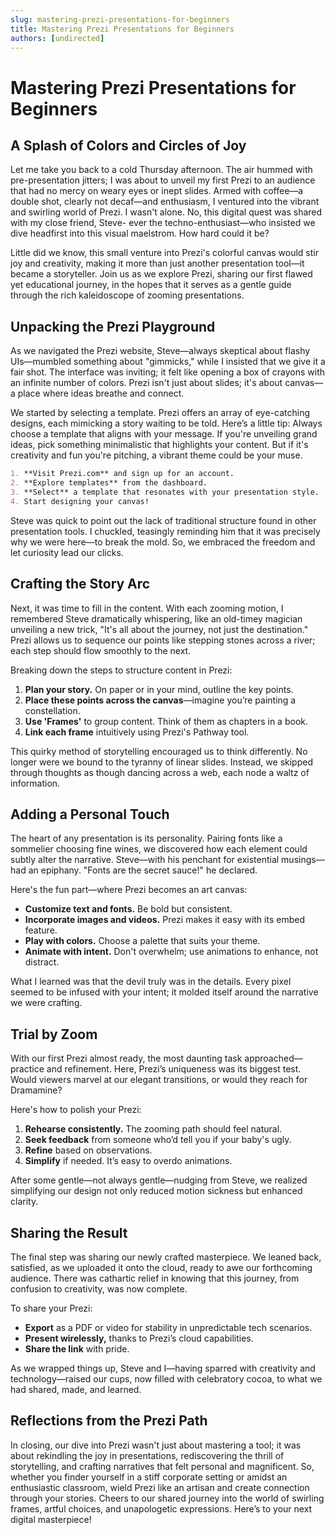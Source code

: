 ```yaml
---
slug: mastering-prezi-presentations-for-beginners
title: Mastering Prezi Presentations for Beginners
authors: [undirected]
---
```



# Mastering Prezi Presentations for Beginners

## A Splash of Colors and Circles of Joy

Let me take you back to a cold Thursday afternoon. The air hummed with pre-presentation jitters; I was about to unveil my first Prezi to an audience that had no mercy on weary eyes or inept slides. Armed with coffee—a double shot, clearly not decaf—and enthusiasm, I ventured into the vibrant and swirling world of Prezi. I wasn't alone. No, this digital quest was shared with my close friend, Steve- ever the techno-enthusiast—who insisted we dive headfirst into this visual maelstrom. How hard could it be?

Little did we know, this small venture into Prezi's colorful canvas would stir joy and creativity, making it more than just another presentation tool—it became a storyteller. Join us as we explore Prezi, sharing our first flawed yet educational journey, in the hopes that it serves as a gentle guide through the rich kaleidoscope of zooming presentations.

## Unpacking the Prezi Playground

As we navigated the Prezi website, Steve—always skeptical about flashy UIs—mumbled something about "gimmicks," while I insisted that we give it a fair shot. The interface was inviting; it felt like opening a box of crayons with an infinite number of colors. Prezi isn't just about slides; it's about canvas—a place where ideas breathe and connect.

We started by selecting a template. Prezi offers an array of eye-catching designs, each mimicking a story waiting to be told. Here’s a little tip: Always choose a template that aligns with your message. If you're unveiling grand ideas, pick something minimalistic that highlights your content. But if it's creativity and fun you're pitching, a vibrant theme could be your muse.

```markdown
1. **Visit Prezi.com** and sign up for an account.
2. **Explore templates** from the dashboard.
3. **Select** a template that resonates with your presentation style.
4. Start designing your canvas!
```

Steve was quick to point out the lack of traditional structure found in other presentation tools. I chuckled, teasingly reminding him that it was precisely why we were here—to break the mold. So, we embraced the freedom and let curiosity lead our clicks.

## Crafting the Story Arc

Next, it was time to fill in the content. With each zooming motion, I remembered Steve dramatically whispering, like an old-timey magician unveiling a new trick, "It's all about the journey, not just the destination." Prezi allows us to sequence our points like stepping stones across a river; each step should flow smoothly to the next.

Breaking down the steps to structure content in Prezi:

1. **Plan your story.** On paper or in your mind, outline the key points.
2. **Place these points across the canvas**—imagine you’re painting a constellation.
3. **Use 'Frames'** to group content. Think of them as chapters in a book.
4. **Link each frame** intuitively using Prezi's Pathway tool.

This quirky method of storytelling encouraged us to think differently. No longer were we bound to the tyranny of linear slides. Instead, we skipped through thoughts as though dancing across a web, each node a waltz of information.

## Adding a Personal Touch

The heart of any presentation is its personality. Pairing fonts like a sommelier choosing fine wines, we discovered how each element could subtly alter the narrative. Steve—with his penchant for existential musings—had an epiphany. "Fonts are the secret sauce!" he declared.

Here's the fun part—where Prezi becomes an art canvas:

- **Customize text and fonts.** Be bold but consistent.
- **Incorporate images and videos.** Prezi makes it easy with its embed feature.
- **Play with colors.** Choose a palette that suits your theme.
- **Animate with intent.** Don't overwhelm; use animations to enhance, not distract.

What I learned was that the devil truly was in the details. Every pixel seemed to be infused with your intent; it molded itself around the narrative we were crafting.

## Trial by Zoom

With our first Prezi almost ready, the most daunting task approached—practice and refinement. Here, Prezi’s uniqueness was its biggest test. Would viewers marvel at our elegant transitions, or would they reach for Dramamine?

Here's how to polish your Prezi:

1. **Rehearse consistently.** The zooming path should feel natural.
2. **Seek feedback** from someone who’d tell you if your baby's ugly.
3. **Refine** based on observations.
4. **Simplify** if needed. It’s easy to overdo animations.

After some gentle—not always gentle—nudging from Steve, we realized simplifying our design not only reduced motion sickness but enhanced clarity.

## Sharing the Result

The final step was sharing our newly crafted masterpiece. We leaned back, satisfied, as we uploaded it onto the cloud, ready to awe our forthcoming audience. There was cathartic relief in knowing that this journey, from confusion to creativity, was now complete.

To share your Prezi:

- **Export** as a PDF or video for stability in unpredictable tech scenarios.
- **Present wirelessly,** thanks to Prezi’s cloud capabilities.
- **Share the link** with pride.

As we wrapped things up, Steve and I—having sparred with creativity and technology—raised our cups, now filled with celebratory cocoa, to what we had shared, made, and learned.

## Reflections from the Prezi Path

In closing, our dive into Prezi wasn't just about mastering a tool; it was about rekindling the joy in presentations, rediscovering the thrill of storytelling, and crafting narratives that felt personal and magnificent. So, whether you finder yourself in a stiff corporate setting or amidst an enthusiastic classroom, wield Prezi like an artisan and create connection through your stories. Cheers to our shared journey into the world of swirling frames, artful choices, and unapologetic expressions. Here’s to your next digital masterpiece!